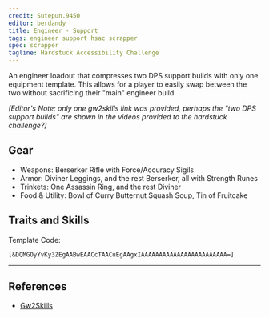 ```yaml
---
credit: Sutepun.9450
editor: berdandy
title: Engineer - Support
tags: engineer support hsac scrapper
spec: scrapper
tagline: Hardstuck Accessibility Challenge
---
```


An engineer loadout that compresses two DPS support builds with only one equipment template. This allows for a player to easily swap between the two without sacrificing their "main" engineer build.

_[Editor's Note: only one gw2skills link was provided, perhaps the "two DPS support builds" are shown in the videos provided to the hardstuck challenge?]_

## Gear

- Weapons: Berserker Rifle with Force/Accuracy Sigils
- Armor: Diviner Leggings, and the rest Berserker, all with Strength Runes
- Trinkets: One Assassin Ring, and the rest Diviner
- Food & Utility: Bowl of Curry Butternut Squash Soup, Tin of Fruitcake

## Traits and Skills

Template Code:

`[&DQMGOyYvKy3ZEgAABwEAACcTAACuEgAAgxIAAAAAAAAAAAAAAAAAAAAAAAA=]`

---

<div
  data-armory-embed='skills'
  data-armory-ids='30357,5812,31248,29921,30815'
>
</div>
<div
  data-armory-embed='specializations'
  data-armory-ids='6,38,43'
  data-armory-6-traits='1882,1892,1947'
  data-armory-38-traits='1914,1923,526'
  data-armory-43-traits='1917,1860,2052'
>
</div>
<script async src='https://unpkg.com/armory-embeds@^0.x.x/armory-embeds.js'></script>



## References

- [Gw2Skills](http://gw2skills.net/editor/?PeQAQlRw4YNMI2JO2LvtWA-zRZYBRBtaLIC4QUtHGRJQVBoOLjqsB-e)
